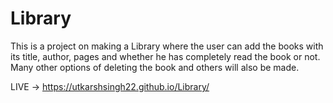 # Library
This is a project on making a Library where the user can add the books with its title, author, pages and whether he has completely read the book or not. Many other options of deleting the book and others will also be made.

LIVE -> https://utkarshsingh22.github.io/Library/
